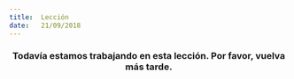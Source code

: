 ```yaml
---
title:  Lección
date:   21/09/2018
---
```


### <center>Todavía estamos trabajando en esta lección. Por favor, vuelva más tarde.</center>